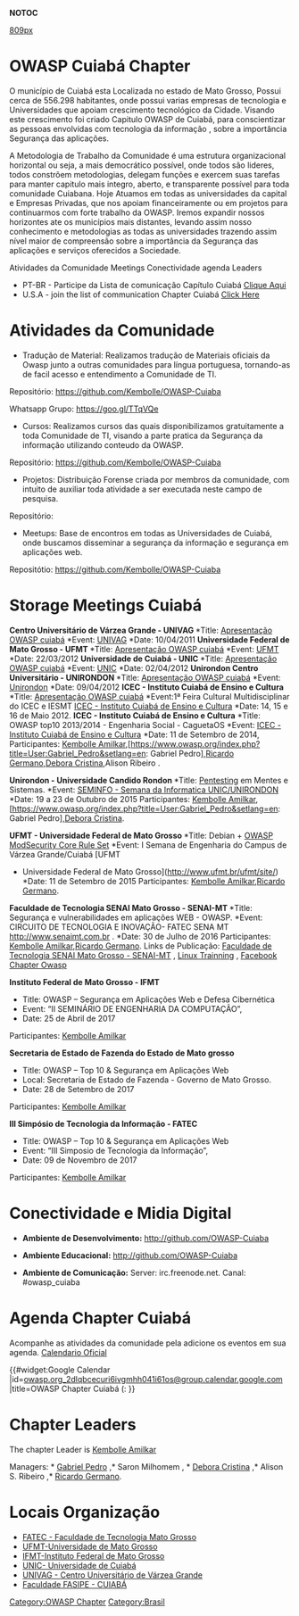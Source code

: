 __NOTOC__

[809px](image:_Logo_cuiaba.png "wikilink")

# OWASP Cuiabá Chapter

O município de Cuiabá esta Localizada no estado de Mato Grosso, Possui
cerca de 556.298 habitantes, onde possui varias empresas de tecnologia e
Universidades que apoiam crescimento tecnológico da Cidade. Visando este
crescimento foi criado Capitulo OWASP de Cuiabá, para conscientizar as
pessoas envolvidas com tecnologia da informação , sobre a importância
Segurança das aplicações.

A Metodologia de Trabalho da Comunidade é uma estrutura organizacional
horizontal ou seja, a mais democrático possível, onde todos são lideres,
todos constrõem metodologias, delegam funções e exercem suas tarefas
para manter capitulo mais integro, aberto, e transparente possível para
toda comunidade Cuiabana. Hoje Atuamos em todas as universidades da
capital e Empresas Privadas, que nos apoiam financeiramente ou em
projetos para continuarmos com forte trabalho da OWASP. Iremos expandir
nossos horizontes ate os municípios mais distantes, levando assim nosso
conhecimento e metodologias as todas as universidades trazendo assim
nível maior de compreensão sobre a importância da Segurança das
aplicações e serviços oferecidos a Sociedade.

Atividades da Comunidade Meetings Conectividade agenda Leaders

  - PT-BR - Participe da Lista de comunicação Capítulo Cuiabá [Clique
    Aqui](http://lists.owasp.org/mailman/listinfo/owasp-cuiaba)
  - U.S.A - join the list of communication Chapter Cuiabá [Click
    Here](http://lists.owasp.org/mailman/listinfo/owasp-cuiaba)

# Atividades da Comunidade

  - Tradução de Material: Realizamos tradução de Materiais oficiais da
    Owasp junto a outras comunidades para língua portuguesa, tornando-as
    de facil acesso e entendimento a Comunidade de TI.

Repositório: <https://github.com/Kembolle/OWASP-Cuiaba>

Whatsapp Grupo: <https://goo.gl/TTqVQe>

  - Cursos: Realizamos cursos das quais disponibilizamos gratuitamente a
    toda Comunidade de TI, visando a parte pratica da Segurança da
    informação utilizando conteudo da OWASP.

Repositório: <https://github.com/Kembolle/OWASP-Cuiaba>

  - Projetos: Distribuição Forense criada por membros da comunidade, com
    intuito de auxiliar toda atividade a ser executada neste campo de
    pesquisa.

Repositório:

  - Meetups: Base de encontros em todas as Universidades de Cuiabá, onde
    buscamos disseminar a segurança da informação e segurança em
    aplicações web.

Repositótio: <https://github.com/Kembolle/OWASP-Cuiaba>

# Storage Meetings Cuiabá

<b>Centro Universitário de Várzea Grande - UNIVAG </b>
\*Title: [Apresentação OWASP
cuiabá](https://www.owasp.org/images/2/20/OWASP_cuiab%C3%A1.pdf)
\*Event: [UNIVAG](http://www.univag.com.br/v1/index.aspx)
\*Date: 10/04/2011
<b>Universidade Federal de Mato Grosso - UFMT </b>
\*Title: [Apresentação OWASP
cuiabá](https://www.owasp.org/images/2/20/OWASP_cuiab%C3%A1.pdf)
\*Event: [UFMT](http://www.ufmt.br/ufmt/site/page)
\*Date: 22/03/2012
<b>Universidade de Cuiabá - UNIC </b>
\*Title: [Apresentação OWASP
cuiabá](https://www.owasp.org/images/2/20/OWASP_cuiab%C3%A1.pdf)
\*Event: [UNIC](http://www.unic.br/site/index.php)
\*Date: 02/04/2012
<b>Unirondon Centro Universitário - UNIRONDON </b>
\*Title: [Apresentação OWASP
cuiabá](https://www.owasp.org/images/2/20/OWASP_cuiab%C3%A1.pdf)
\*Event: [Unirondon](http://www.unirondon.br/)
\*Date: 09/04/2012
<b>ICEC - Instituto Cuiabá de Ensino e Cultura</b>
\*Title: [Apresentação OWASP
cuiabá](https://www.owasp.org/images/2/20/OWASP_cuiab%C3%A1.pdf)
\*Event:1ª Feira Cultural Multidisciplinar do ICEC e IESMT [ICEC -
Instituto Cuiabá de Ensino e Cultura](http://http://www.icec.edu.br)
\*Date: 14, 15 e 16 de Maio 2012.
<b>ICEC - Instituto Cuiabá de Ensino e Cultura</b>
\*Title: OWASP top10 2013/2014 - Engenharia Social - CaguetaOS
\*Event: [ICEC - Instituto Cuiabá de Ensino e
Cultura](http://http://www.icec.edu.br)
\*Date: 11 de Setembro de 2014,
Participantes: [Kembolle
Amilkar](https://www.owasp.org/index.php/User:Kembolle),\[<https://www.owasp.org/index.php?title=User:Gabriel_Pedro&setlang=en>:
Gabriel Pedro\],[Ricardo
Germano](https://www.owasp.org/index.php/User:Ricardo_Germano),[Debora
Cristina](https://www.owasp.org/index.php/User:D%C3%A9bora_Cristina_de_Oliveira),Alison
Ribeiro .

<b>Unirondon - Universidade Candido Rondon </b>
\*Title:
[Pentesting](https://www.owasp.org/index.php/OWASP_Testing_Project) em
Mentes e Sistemas.
\*Event: [SEMINFO - Semana da Informatica
UNIC/UNIRONDON](http://seminfo.eti.br/)
\*Date: 19 a 23 de Outubro de 2015
Participantes: [Kembolle
Amilkar](https://www.owasp.org/index.php/User:Kembolle),\[<https://www.owasp.org/index.php?title=User:Gabriel_Pedro&setlang=en>:
Gabriel Pedro\],[Debora
Cristina](https://www.owasp.org/index.php/User:D%C3%A9bora_Cristina_de_Oliveira).

<b>UFMT - Universidade Federal de Mato Grosso </b>
\*Title: Debian + [OWASP ModSecurity Core Rule
Set](https://www.owasp.org/index.php/Category:OWASP_ModSecurity_Core_Rule_Set_Project)
\*Event: I Semana de Engenharia do Campus de Várzea Grande/Cuiabá [UFMT
- Universidade Federal de Mato Grosso](http://www.ufmt.br/ufmt/site/)
\*Date: 11 de Setembro de 2015
Participantes: [Kembolle
Amilkar](https://www.owasp.org/index.php/User:Kembolle),[Ricardo
Germano](https://www.owasp.org/index.php/User:Ricardo_Germano).

<b>Faculdade de Tecnologia SENAI Mato Grosso - SENAI-MT </b>
\*Title: Segurança e vulnerabilidades em aplicações WEB - OWASP.
\*Event: CIRCUITO DE TECNOLOGIA E INOVAÇÃO- FATEC SENA MT
<http://www.senaimt.com.br> .
\*Date: 30 de Julho de 2016
Participantes: [Kembolle
Amilkar](https://www.owasp.org/index.php/User:Kembolle),[Ricardo
Germano](https://www.owasp.org/index.php/User:Ricardo_Germano).
Links de Publicação: [Faculdade de Tecnologia SENAI Mato Grosso -
SENAI-MT](http://www.senaimt.com.br/site/mostra.php?noticia=13275) ,
[Linux Trainning](http://linuxtraining.com.br/br/?p=466) , [Facebook
Chapter
Owasp](https://www.facebook.com/owasp.cuiaba/posts/831332317001400)

<b>Instituto Federal de Mato Grosso - IFMT </b>

  - Title: OWASP – Segurança em Aplicações Web e Defesa Cibernética
  - Event: “II SEMINÁRIO DE ENGENHARIA DA COMPUTAÇÃO”,
  - Date: 25 de Abril de 2017

Participantes: [Kembolle
Amilkar](https://www.owasp.org/index.php/User:Kembolle)

<b>Secretaria de Estado de Fazenda do Estado de Mato grosso </b>

  - Title: OWASP – Top 10 & Segurança em Aplicações Web
  - Local: Secretaria de Estado de Fazenda - Governo de Mato Grosso.
  - Date: 28 de Setembro de 2017

Participantes: [Kembolle
Amilkar](https://www.owasp.org/index.php/User:Kembolle)

<b>III Simpósio de Tecnologia da Informação - FATEC </b>

  - Title: OWASP – Top 10 & Segurança em Aplicações Web
  - Event: “III Simposio de Tecnologia da Informação”,
  - Date: 09 de Novembro de 2017

Participantes: [Kembolle
Amilkar](https://www.owasp.org/index.php/User:Kembolle)

# Conectividade e Midia Digital

  - **Ambiente de Desenvolvimento:** <http://github.com/OWASP-Cuiaba>

<!-- end list -->

  - **Ambiente Educacional:** <http://github.com/OWASP-Cuiaba>

<!-- end list -->

  - **Ambiente de Comunicação:** Server: irc.freenode.net. Canal:
    \#owasp_cuiaba

# Agenda Chapter Cuiabá

Acompanhe as atividades da comunidade pela adicione os eventos em sua
agenda. [Calendario
Oficial](https://calendar.google.com/calendar/embed?src=owasp.org_2dlqbcecuri6ivgmhh041i61os%40group.calendar.google.com&ctz=America/Cuiaba)

{{\#widget:Google Calendar
|id=owasp.org_2dlqbcecuri6ivgmhh041i61os@group.calendar.google.com
|title=OWASP Chapter Cuiabá (: }}

# Chapter Leaders

The chapter Leader is [Kembolle Amilkar](User:Kembolle "wikilink")

Managers: \* [Gabriel Pedro](User:Gabriel_Pedro "wikilink") ,\* Saron
Milhomem , \* [Debora
Cristina](User:Débora_Cristina_de_Oliveira "wikilink") ,\* Alison S.
Ribeiro ,\* [Ricardo Germano](User:Ricardo_A._Germano "wikilink").

# Locais Organização

  - [FATEC - Faculdade de Tecnologia Mato
    Grosso](http://www.senaimt.com.br/site/fatec/)
  - [UFMT-Universidade de Mato Grosso](http://www.ufmt.br/ufmt/site/)
  - [IFMT-Instituto Federal de Mato Grosso](http://ifmt.edu.br/)
  - [UNIC- Universidade de Cuiabá](http://www.unic.br/Paginas/Home.aspx)
  - [UNIVAG - Centro Universitário de Várzea
    Grande](http://www.univag.com.br/)
  - [Faculdade FASIPE - CUIABÁ](http://www.fasipecpa.com.br/)

<headertabs></headertabs>

[Category:OWASP Chapter](Category:OWASP_Chapter "wikilink")
[Category:Brasil](Category:Brasil "wikilink")